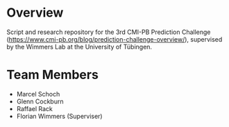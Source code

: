 # Overview
Script and research repository for the 3rd CMI-PB Prediction Challenge (https://www.cmi-pb.org/blog/prediction-challenge-overview/), supervised by the Wimmers Lab at the University of Tübingen.

# Team Members
- Marcel Schoch
- Glenn Cockburn
- Raffael Rack
- Florian Wimmers (Superviser)